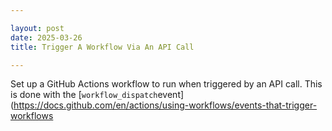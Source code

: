 ```yaml
---

layout: post
date: 2025-03-26
title: Trigger A Workflow Via An API Call

---
```


Set up a GitHub Actions workflow to run when triggered by an API call. This is done with the [`workflow_dispatch`event](https://docs.github.com/en/actions/using-workflows/events-that-trigger-workflows